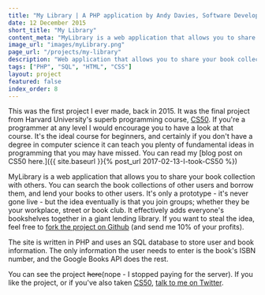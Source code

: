 ```yaml
---
title: "My Library | A PHP application by Andy Davies, Software Developer"
date: 12 December 2015
short_title: "My Library"
content_meta: "MyLibrary is a web application that allows you to share your book collection with others in your local community."
image_url: "images/myLibrary.png"
page_url: "/projects/my-library"
description: "Web application that allows you to share your book collection"
tags: ["PHP", "SQL", "HTML", "CSS"]
layout: project
featured: false
index_order: 8
---
```


This was the first project I ever made, back in 2015. It was the final project from Harvard University's superb programming course, [CS50](https://cs50.harvard.edu/). If you're a programmer at any level I would encourage you to have a look at that course. It's the ideal course for beginners, and certainly if you don't have a degree in computer science it can teach you plenty of fundamental ideas in programming that you may have missed. You can read my [blog post on CS50 here.]({{ site.baseurl }}{% post_url 2017-02-13-I-took-CS50 %})

MyLibrary is a web application that allows you to share your book collection with others. You can search the book collections of other users and borrow them, and lend your books to other users. It's only a prototype - it's never gone live - but the idea eventually is that you join groups; whether they be your workplace, street or book club. It effectively adds everyone's bookshelves together in a giant lending library. If you want to steal the idea, feel free to [fork the project on Github](https://github.com/andavies/myLibrary) (and send me 10% of your profits).

The site is written in PHP and uses an SQL database to store user and book information. The only information the user needs to enter is the book's ISBN number, and the Google Books API does the rest.

You can see the project ~~here~~(nope - I stopped paying for the server). If you like the project, or if you've also taken [CS50](https://cs50.harvard.edu/), [talk to me on Twitter](https://twitter.com/1andydavies1).
